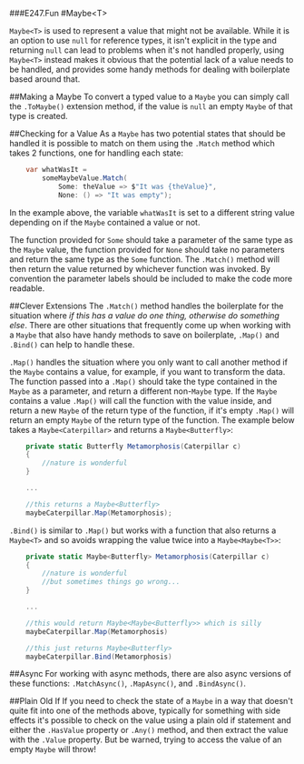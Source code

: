 ###E247.Fun
#Maybe&lt;T&gt;

```Maybe<T>``` is used to represent a value that might not be available. While it is an option to use ```null``` for reference types, it isn't explicit in the type and returning ```null``` can lead to problems when it's not handled properly, using ```Maybe<T>``` instead makes it obvious that the potential lack of a value needs to be handled, and provides some handy methods for dealing with boilerplate based around that.

##Making a Maybe
To convert a typed value to a ```Maybe``` you can simply call the ```.ToMaybe()``` extension method, if the value is ```null``` an empty ```Maybe``` of that type is created.

##Checking for a Value
As a ```Maybe``` has two potential states that should be handled it is possible to match on them using the ```.Match``` method which takes 2 functions, one for handling each state:

```csharp
    var whatWasIt = 
        someMaybeValue.Match(
            Some: theValue => $"It was {theValue}",
            None: () => "It was empty");
```

In the example above, the variable ```whatWasIt``` is set to a different string value depending on if the ```Maybe``` contained a value or not.

The function provided for ```Some``` should take a parameter of the same type as the ```Maybe``` value, the function provided for ```None``` should take no parameters and return the same type as the ```Some``` function. The ```.Match()``` method will then return the value returned by whichever function was invoked. By convention the parameter labels should be included to make the code more readable.

##Clever Extensions
The ```.Match()``` method handles the boilerplate for the situation where _if this has a value do one thing, otherwise do something else_. There are other situations that frequently come up when working with a ```Maybe``` that also have handy methods to save on boilerplate, ```.Map()``` and ```.Bind()``` can help to handle these.

```.Map()``` handles the situation where you only want to call another method if the ```Maybe``` contains a value, for example, if you want to transform the data. The function passed into a ```.Map()``` should take the type contained in the ```Maybe``` as a parameter, and return a different non-```Maybe``` type. If the ```Maybe``` contains a value ```.Map()``` will call the function with the value inside, and return a new ```Maybe``` of the return type of the function, if it's empty ```.Map()``` will return an empty ```Maybe``` of the return type of the function. The example below takes a ```Maybe<Caterpillar>``` and returns a ```Maybe<Butterfly>```:

```csharp
    private static Butterfly Metamorphosis(Caterpillar c)
    {
        //nature is wonderful
    }

    ...

    //this returns a Maybe<Butterfly>
    maybeCaterpillar.Map(Metamorphosis);
```

```.Bind()``` is similar to ```.Map()``` but works with a function that also returns a ```Maybe<T>``` and so avoids wrapping the value twice into a ```Maybe<Maybe<T>>```:

```csharp
    private static Maybe<Butterfly> Metamorphosis(Caterpillar c)
    {
        //nature is wonderful
        //but sometimes things go wrong...
    }

    ...

    //this would return Maybe<Maybe<Butterfly>> which is silly
    maybeCaterpillar.Map(Metamorphosis)

    //this just returns Maybe<Butterfly>
    maybeCaterpillar.Bind(Metamorphosis)
```

##Async
For working with async methods, there are also async versions of these functions: ```.MatchAsync()```, ```.MapAsync()```, and ```.BindAsync()```.

##Plain Old If
If you need to check the state of a ```Maybe``` in a way that doesn't quite fit into one of the methods above, typically for something with side effects it's possible to check on the value using a plain old if statement and either the ```.HasValue``` property or ```.Any()``` method, and then extract the value with the ```.Value``` property. But be warned, trying to access the value of an empty ```Maybe``` will throw!